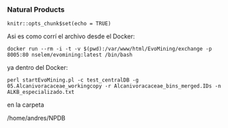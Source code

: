 ### Natural Products

```{r setup, include=FALSE}
knitr::opts_chunk$set(echo = TRUE)
```

Asi es como corrí el archivo desde el Docker: 

```{r eval=FALSE}
docker run --rm -i -t -v $(pwd):/var/www/html/EvoMining/exchange -p 8005:80 nselem/evomining:latest /bin/bash
```

ya dentro del Docker:

```{r eval=FALSE}
perl startEvoMining.pl -c test_centralDB -g 05.Alcanivoracaceae_workingcopy -r Alcanivoracaceae_bins_merged.IDs -n ALKB_especializado.txt
```

en la carpeta 

/home/andres/NPDB
